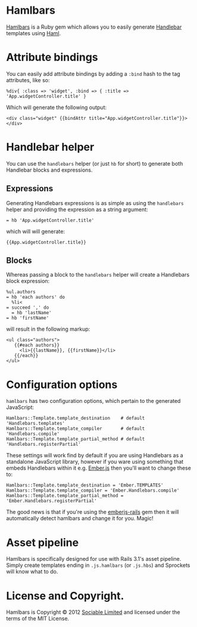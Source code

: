 # Hamlbars

[Hamlbars](https://github.com/jamesotron/hamlbars) is a Ruby gem which allows you to easily generate [Handlebar](http://handlebarsjs.com) templates using [Haml](http://www.haml-lang.com).

# Attribute bindings

You can easily add attribute bindings by adding a `:bind` hash to the tag attributes, like so:

    %div{ :class => 'widget', :bind => { :title => 'App.widgetController.title' }

Which will generate the following output:

    <div class="widget" {{bindAttr title="App.widgetController.title"}}></div>

# Handlebar helper

You can use the `handlebars` helper (or just `hb` for short) to generate both Handlebar blocks and expressions.

## Expressions

Generating Handlebars expressions is as simple as using the `handlebars` helper and providing the expression as a string argument:

    = hb 'App.widgetController.title'

which will will generate:

    {{App.widgetController.title}}

## Blocks

Whereas passing a block to the `handlebars` helper will create a Handlebars block expression:

    %ul.authors
    = hb 'each authors' do
      %li<
	= succeed ',' do
	  = hb 'lastName'
	= hb 'firstName'

will result in the following markup:

    <ul class="authors">
       {{#each authors}}
         <li>{{lastName}}, {{firstName}}</li>
       {{/each}}
    </ul>

# Configuration options

`hamlbars` has two configuration options, which pertain to the generated JavaScript:

    Hamlbars::Template.template_destination    # default 'Handlebars.templates'
    Hamlbars::Template.template_compiler       # default 'Handlebars.compile'
    Hamlbars::Template.template_partial_method # default 'Handlebars.registerPartial'

These settings will work find by default if you are using Handlebars as a standalone JavaScript library, however if you ware using something that embeds Handlebars within it e.g. [Ember.js](http://www.emberjs.com) then you'll want to change these to:

    Hamlbars::Template.template_destination = 'Ember.TEMPLATES'
    Hamlbars::Template.template_compiler = 'Ember.Handlebars.compile'
    Hamlbars::Template.template_partial_method = 'Ember.Handlebars.registerPartial'

The good news is that if you're using the [emberjs-rails](http://www.rubygems.org/gems/emberjs-rails) gem then it will automatically detect hamlbars and change it for you. Magic!

# Asset pipeline

Hamlbars is specifically designed for use with Rails 3.1's asset pipeline.  Simply create templates ending in `.js.hamlbars` (or `.js.hbs`) and Sprockets will know what to do.

# License and Copyright.

Hamlbars is Copyright &copy; 2012 [Sociable Limited](http://sociable.co.nz/) and licensed under the terms of the MIT License.
